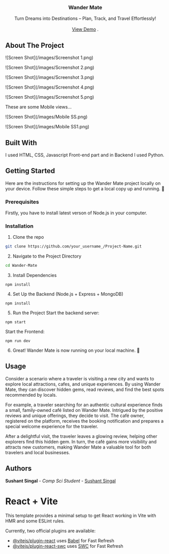 <br/>
<p align="center">
  <h3 align="center">Wander Mate</h3>

  <p align="center">
    Turn Dreams into Destinations – Plan, Track, and Travel Effortlessly!
    <br/>
    <br/>
    <a href="https://wander-mate.netlify.app/">View Demo</a>
    .
  </p>
</p>


## About The Project

![Screen Shot](/images/Screenshot 1.png)

![Screen Shot](/images/Screenshot 2.png)

![Screen Shot](/images/Screenshot 3.png)

![Screen Shot](/images/Screenshot 4.png)

![Screen Shot](/images/Screenshot 5.png)

These are some Mobile views...

![Screen Shot](/images/Mobile SS.png)

![Screen Shot](/images/Mobile SS1.png)

## Built With

I used HTML, CSS, Javascript Front-end part and in Backend I used Python.

## Getting Started

Here are the instructions for setting up the Wander Mate project locally on your device. 
Follow these simple steps to get a local copy up and running. 🚀

### Prerequisites

Firstly, you have to install latest verson of Node.js in your computer.


### Installation

1. Clone the repo

```sh
git clone https://github.com/your_username_/Project-Name.git
```

2. Navigate to the Project Directory

```sh
cd Wander-Mate
```

3. Install Dependencies

 ```npm install```


4. Set Up the Backend (Node.js + Express + MongoDB)

```
npm install
```

5. Run the Project
  Start the backend server:

  ```npm start```

  Start the Frontend:

  ```npm run dev```

6. Great! Wander Mate is now running on your local machine. 🎉 

## Usage

Consider a scenario where a traveler is visiting a new city and wants to explore local attractions, cafes, and unique experiences. By using Wander Mate, they can discover hidden gems, read reviews, and find the best spots recommended by locals.

For example, a traveler searching for an authentic cultural experience finds a small, family-owned café listed on Wander Mate. Intrigued by the positive reviews and unique offerings, they decide to visit. The café owner, registered on the platform, receives the booking notification and prepares a special welcome experience for the traveler.

After a delightful visit, the traveler leaves a glowing review, helping other explorers find this hidden gem. In turn, the café gains more visibility and attracts new customers, making Wander Mate a valuable tool for both travelers and local businesses.


## Authors

**Sushant Singal** - *Comp Sci Student* - [Sushant Singal](https://github.com/Sushantsingal)















# React + Vite

This template provides a minimal setup to get React working in Vite with HMR and some ESLint rules.

Currently, two official plugins are available:

- [@vitejs/plugin-react](https://github.com/vitejs/vite-plugin-react/blob/main/packages/plugin-react/README.md) uses [Babel](https://babeljs.io/) for Fast Refresh
- [@vitejs/plugin-react-swc](https://github.com/vitejs/vite-plugin-react-swc) uses [SWC](https://swc.rs/) for Fast Refresh
